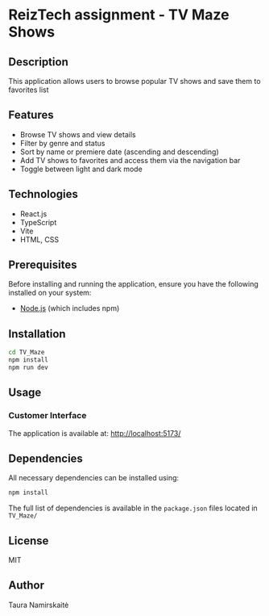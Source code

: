 # ReizTech assignment - TV Maze Shows

## Description
This application allows users to browse popular TV shows and save them to favorites list

## Features
- Browse TV shows and view details  
- Filter by genre and status  
- Sort by name or premiere date (ascending and descending)  
- Add TV shows to favorites and access them via the navigation bar  
- Toggle between light and dark mode  

## Technologies
- React.js
- TypeScript
- Vite
- HTML, CSS

## Prerequisites
Before installing and running the application, ensure you have the following installed on your system:
- [Node.js](https://nodejs.org/) (which includes npm)

## Installation

```bash
cd TV_Maze
npm install
npm run dev
```

## Usage

### Customer Interface
The application is available at: [http://localhost:5173/](http://localhost:5173/)

## Dependencies
All necessary dependencies can be installed using:
```bash
npm install
```
The full list of dependencies is available in the `package.json` files located in `TV_Maze/`

## License
MIT

## Author
Taura Namirskaitė